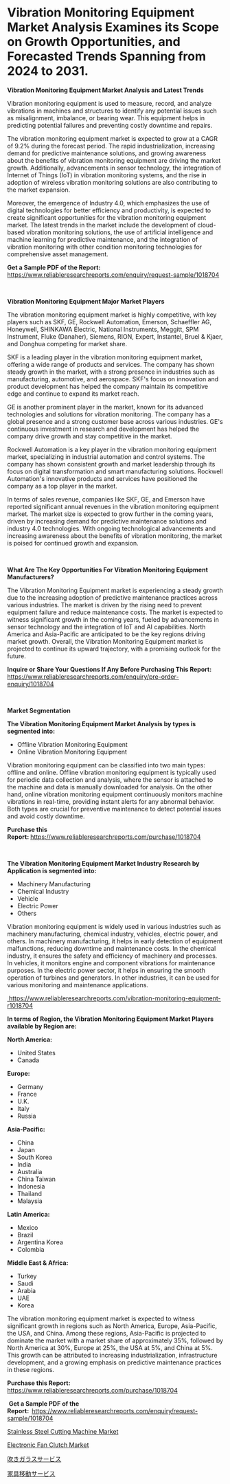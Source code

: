 <p><h1>Vibration Monitoring Equipment Market Analysis Examines its Scope on Growth Opportunities, and Forecasted Trends Spanning from 2024 to 2031.</h1></p><p><strong>Vibration Monitoring Equipment Market Analysis and Latest Trends</strong></p>
<p><p>Vibration monitoring equipment is used to measure, record, and analyze vibrations in machines and structures to identify any potential issues such as misalignment, imbalance, or bearing wear. This equipment helps in predicting potential failures and preventing costly downtime and repairs.</p><p>The vibration monitoring equipment market is expected to grow at a CAGR of 9.2% during the forecast period. The rapid industrialization, increasing demand for predictive maintenance solutions, and growing awareness about the benefits of vibration monitoring equipment are driving the market growth. Additionally, advancements in sensor technology, the integration of Internet of Things (IoT) in vibration monitoring systems, and the rise in adoption of wireless vibration monitoring solutions are also contributing to the market expansion.</p><p>Moreover, the emergence of Industry 4.0, which emphasizes the use of digital technologies for better efficiency and productivity, is expected to create significant opportunities for the vibration monitoring equipment market. The latest trends in the market include the development of cloud-based vibration monitoring solutions, the use of artificial intelligence and machine learning for predictive maintenance, and the integration of vibration monitoring with other condition monitoring technologies for comprehensive asset management.</p></p>
<p><strong>Get a Sample PDF of the Report:&nbsp;</strong> <a href="https://www.reliableresearchreports.com/enquiry/request-sample/1018704">https://www.reliableresearchreports.com/enquiry/request-sample/1018704</a></p>
<p>&nbsp;</p>
<p><strong>Vibration Monitoring Equipment Major Market Players</strong></p>
<p><p>The vibration monitoring equipment market is highly competitive, with key players such as SKF, GE, Rockwell Automation, Emerson, Schaeffler AG, Honeywell, SHINKAWA Electric, National Instruments, Meggitt, SPM Instrument, Fluke (Danaher), Siemens, RION, Expert, Instantel, Bruel & Kjaer, and Donghua competing for market share.</p><p>SKF is a leading player in the vibration monitoring equipment market, offering a wide range of products and services. The company has shown steady growth in the market, with a strong presence in industries such as manufacturing, automotive, and aerospace. SKF's focus on innovation and product development has helped the company maintain its competitive edge and continue to expand its market reach.</p><p>GE is another prominent player in the market, known for its advanced technologies and solutions for vibration monitoring. The company has a global presence and a strong customer base across various industries. GE's continuous investment in research and development has helped the company drive growth and stay competitive in the market.</p><p>Rockwell Automation is a key player in the vibration monitoring equipment market, specializing in industrial automation and control systems. The company has shown consistent growth and market leadership through its focus on digital transformation and smart manufacturing solutions. Rockwell Automation's innovative products and services have positioned the company as a top player in the market.</p><p>In terms of sales revenue, companies like SKF, GE, and Emerson have reported significant annual revenues in the vibration monitoring equipment market. The market size is expected to grow further in the coming years, driven by increasing demand for predictive maintenance solutions and industry 4.0 technologies. With ongoing technological advancements and increasing awareness about the benefits of vibration monitoring, the market is poised for continued growth and expansion.</p></p>
<p>&nbsp;</p>
<p><strong>What Are The Key Opportunities For Vibration Monitoring Equipment Manufacturers?</strong></p>
<p><p>The Vibration Monitoring Equipment market is experiencing a steady growth due to the increasing adoption of predictive maintenance practices across various industries. The market is driven by the rising need to prevent equipment failure and reduce maintenance costs. The market is expected to witness significant growth in the coming years, fueled by advancements in sensor technology and the integration of IoT and AI capabilities. North America and Asia-Pacific are anticipated to be the key regions driving market growth. Overall, the Vibration Monitoring Equipment market is projected to continue its upward trajectory, with a promising outlook for the future.</p></p>
<p><strong>Inquire or Share Your Questions If Any Before Purchasing This Report:</strong> <a href="https://www.reliableresearchreports.com/enquiry/pre-order-enquiry/1018704">https://www.reliableresearchreports.com/enquiry/pre-order-enquiry/1018704</a></p>
<p>&nbsp;</p>
<p><strong>Market Segmentation</strong></p>
<p><strong>The Vibration Monitoring Equipment Market Analysis by types is segmented into:</strong></p>
<p><ul><li>Offline Vibration Monitoring Equipment</li><li>Online Vibration Monitoring Equipment</li></ul></p>
<p><p>Vibration monitoring equipment can be classified into two main types: offline and online. Offline vibration monitoring equipment is typically used for periodic data collection and analysis, where the sensor is attached to the machine and data is manually downloaded for analysis. On the other hand, online vibration monitoring equipment continuously monitors machine vibrations in real-time, providing instant alerts for any abnormal behavior. Both types are crucial for preventive maintenance to detect potential issues and avoid costly downtime.</p></p>
<p><strong>Purchase this Report:&nbsp;</strong><a href="https://www.reliableresearchreports.com/purchase/1018704">https://www.reliableresearchreports.com/purchase/1018704</a></p>
<p>&nbsp;</p>
<p><strong>The Vibration Monitoring Equipment Market Industry Research by Application is segmented into:</strong></p>
<p><ul><li>Machinery Manufacturing</li><li>Chemical Industry</li><li>Vehicle</li><li>Electric Power</li><li>Others</li></ul></p>
<p><p>Vibration monitoring equipment is widely used in various industries such as machinery manufacturing, chemical industry, vehicles, electric power, and others. In machinery manufacturing, it helps in early detection of equipment malfunctions, reducing downtime and maintenance costs. In the chemical industry, it ensures the safety and efficiency of machinery and processes. In vehicles, it monitors engine and component vibrations for maintenance purposes. In the electric power sector, it helps in ensuring the smooth operation of turbines and generators. In other industries, it can be used for various monitoring and maintenance applications.</p></p>
<p><a href="https://www.reliableresearchreports.com/vibration-monitoring-equipment-r1018704">&nbsp;https://www.reliableresearchreports.com/vibration-monitoring-equipment-r1018704</a></p>
<p><strong>In terms of Region, the Vibration Monitoring Equipment Market Players available by Region are:</strong></p>
<p>
    <p> <strong> North America: </strong>
        <ul>
            <li>United States</li>
            <li>Canada</li>
        </ul>
        </p> 
    <p> <strong> Europe: </strong>
        <ul>
            <li>Germany</li>
            <li>France</li>
            <li>U.K.</li>
            <li>Italy</li>
            <li>Russia</li>
        </ul>
        </p> 
    <p> <strong> Asia-Pacific: </strong>
        <ul>
            <li>China</li>
            <li>Japan</li>
            <li>South Korea</li>
            <li>India</li>
            <li>Australia</li>
            <li>China Taiwan</li>
            <li>Indonesia</li>
            <li>Thailand</li>
            <li>Malaysia</li>
        </ul>
        </p> 
    <p> <strong> Latin America: </strong>
        <ul>
            <li>Mexico</li>
            <li>Brazil</li>
            <li>Argentina Korea</li>
            <li>Colombia</li>
        </ul>
        </p> 
    <p> <strong> Middle East & Africa: </strong>
        <ul>
            <li>Turkey</li>
            <li>Saudi</li>
            <li>Arabia</li>
            <li>UAE</li>
            <li>Korea</li>
        </ul>
    </p>
    </p>
<p><p>The vibration monitoring equipment market is expected to witness significant growth in regions such as North America, Europe, Asia-Pacific, the USA, and China. Among these regions, Asia-Pacific is projected to dominate the market with a market share of approximately 35%, followed by North America at 30%, Europe at 25%, the USA at 5%, and China at 5%. This growth can be attributed to increasing industrialization, infrastructure development, and a growing emphasis on predictive maintenance practices in these regions.</p></p>
<p><strong>Purchase this Report: </strong><a href="https://www.reliableresearchreports.com/purchase/1018704">https://www.reliableresearchreports.com/purchase/1018704</a></p>
<p>&nbsp;<strong>Get a Sample PDF of the Report:&nbsp;&nbsp;</strong><a href="https://www.reliableresearchreports.com/enquiry/request-sample/1018704">https://www.reliableresearchreports.com/enquiry/request-sample/1018704</a></p>
<p><strong></strong></p>
<p><p><a href="https://github.com/mbisetmhermsr/Market-Research-Report-List-2/blob/main/stainless-steel-cutting-machine-market.md">Stainless Steel Cutting Machine Market</a></p><p><a href="https://github.com/zjyglelu/Market-Research-Report-List-2/blob/main/electronic-fan-clutch-market.md">Electronic Fan Clutch Market</a></p><p><a href="https://github.com/tanyaali3/Market-Research-Report-List-1/blob/main/834514838940.md">吹きガラスサービス</a></p><p><a href="https://github.com/reliezer65/Market-Research-Report-List-1/blob/main/486176538939.md">家具移動サービス</a></p></p>